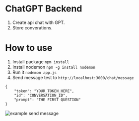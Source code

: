 # ChatGPT Backend

1. Create api chat with GPT.
2. Store converations.

# How to use

1. Install package `npm install`
2. Install nodemon `npm -g install nodemon`
3. Run it `nodemon app.js`
4. Send message test to `http://localhost:3000/chat/message`

```
{
    "token": "YOUR_TOKEN_HERE",
    "id": "CONVERSATION_ID",
    "prompt": "THE FIRST QUESTION"
}
```
![example send message](https://github.com//maphim/chatgpt-backend/blob/main/images/example.jpg?raw=true)